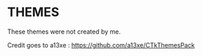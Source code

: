 # THEMES 
These themes were not created by me.

Credit goes to a13xe : https://github.com/a13xe/CTkThemesPack
 